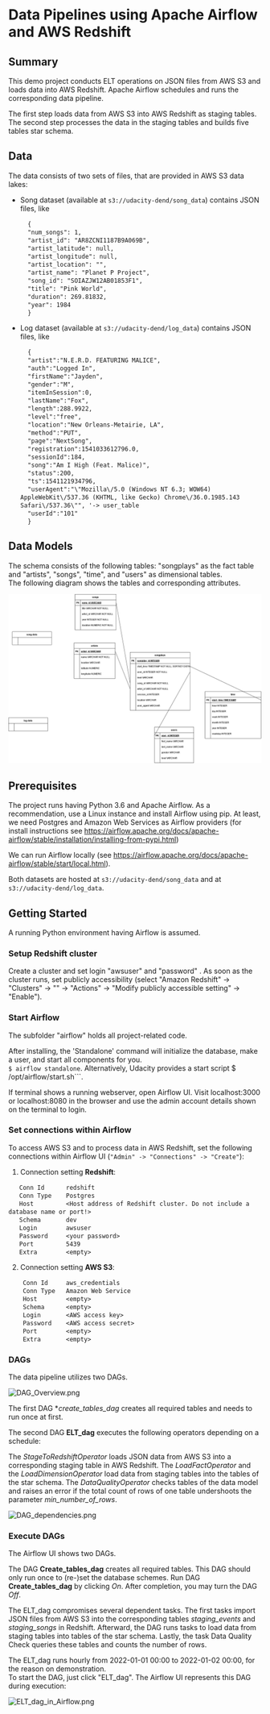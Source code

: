 # Data Pipelines using Apache Airflow and AWS Redshift


## Summary

This demo project conducts ELT operations on JSON files from AWS S3 and loads data into AWS Redshift. 
Apache Airflow schedules and runs the corresponding data pipeline.   

The first step loads data from AWS S3 into AWS Redshift as staging tables. 
The second step processes the data in the staging tables and builds five tables star schema.


## Data
The data consists of two sets of files, that are provided in AWS S3 data lakes:

- Song dataset (available at `s3://udacity-dend/song_data`) contains JSON files, like  

        {
        "num_songs": 1, 
        "artist_id": "AR8ZCNI1187B9A069B", 
        "artist_latitude": null, 
        "artist_longitude": null, 
        "artist_location": "", 
        "artist_name": "Planet P Project", 
        "song_id": "SOIAZJW12AB01853F1", 
        "title": "Pink World", 
        "duration": 269.81832, 
        "year": 1984
        }
  
- Log dataset (available at `s3://udacity-dend/log_data`) contains JSON files, like
  
        {
        "artist":"N.E.R.D. FEATURING MALICE",
        "auth":"Logged In",
        "firstName":"Jayden",				
        "gender":"M",						
        "itemInSession":0,
        "lastName":"Fox",					
        "length":288.9922,					
        "level":"free",							
        "location":"New Orleans-Metairie, LA",	
        "method":"PUT",				
        "page":"NextSong",
        "registration":1541033612796.0,
        "sessionId":184,
        "song":"Am I High (Feat. Malice)",		
        "status":200,
        "ts":1541121934796,						
        "userAgent":"\"Mozilla\/5.0 (Windows NT 6.3; WOW64) AppleWebKit\/537.36 (KHTML, like Gecko) Chrome\/36.0.1985.143 Safari\/537.36\"", '-> user_table
        "userId":"101" 
        }

## Data Models

The schema consists of the following tables: "songplays" as the fact table and "artists", "songs", "time", and "users" as dimensional tables.  
The following diagram shows the tables and corresponding attributes.

![Entity relation diagram](ERD_sql_schema.drawio.png)


## Prerequisites

The project runs having Python 3.6 and Apache Airflow. As a recommendation, use a Linux instance and install Airflow
 using pip. At least, we need Postgres and Amazon Web Services as Airflow providers (for install instructions
see https://airflow.apache.org/docs/apache-airflow/stable/installation/installing-from-pypi.html)

We can run Airflow locally (see https://airflow.apache.org/docs/apache-airflow/stable/start/local.html).  

Both datasets are hosted at `s3://udacity-dend/song_data` and at `s3://udacity-dend/log_data`.


## Getting Started

A running Python environment having Airflow is assumed. 

### Setup Redshift cluster

Create a cluster and set login "awsuser" and "password" <your password>. As soon as the cluster runs,
set publicly accessibility (select "Amazon Redshift" -> "Clusters" -> "<name of your cluster>" 
->  "Actions" -> "Modify publicly accessible setting" -> "Enable").

### Start Airflow

The subfolder "airflow" holds all project-related code. 

After installing, the 'Standalone' command will initialize the database, make a user, and start all components for you.  
```$ airflow standalone```. 
Alternatively, Udacity provides a start script 
$ /opt/airflow/start.sh```.

If terminal  shows a running webserver, open Airflow UI. Visit localhost:3000 or localhost:8080 in the browser 
and use the admin account details shown on the terminal to login.

### Set connections within Airflow
To access AWS S3 and to process data in AWS Redshift, set the following connections within Airflow UI
(```"Admin" -> "Connections" -> "Create"```):

1. Connection setting **Redshift**:
```
   Conn Id      redshift
   Conn Type    Postgres
   Host         <Host address of Redshift cluster. Do not include a database name or port!>
   Schema       dev
   Login        awsuser
   Password  	<your password>
   Port         5439
   Extra        <empty>
```

2. Connection setting **AWS S3**:
```
    Conn Id     aws_credentials
    Conn Type   Amazon Web Service
    Host        <empty>
    Schema      <empty>
    Login       <AWS access key>
    Password  	<AWS access secret>
    Port        <empty>
    Extra       <empty>
```

### DAGs

The data pipeline utilizes two DAGs.

![DAG_Overview.png](DAG_Overview.png)

The first DAG **create_tables_dag* creates all required tables and needs to run
once at first.

The second DAG **ELT_dag**  executes the following operators depending on a schedule:

The *StageToRedshiftOperator* loads JSON data from AWS S3 into a corresponding staging table in AWS Redshift.
The *LoadFactOperator* and the *LoadDimensionOperator* load data from staging tables into the tables of the star schema.
The *DataQualityOperator* checks tables of the data model and raises an error if the total count of rows of one
table undershoots the parameter *min_number_of_rows*. 

![DAG_dependencies.png](DAG_dependencies.png)


### Execute DAGs
The Airflow UI shows two DAGs.

The DAG **Create_tables_dag** creates all required tables. 
This DAG should only run once to (re-)set the database schemes. 
Run DAG **Create_tables_dag** by clicking *On*. After completion, you may turn the DAG *Off*.
 
The ELT_dag compromises several dependent tasks. The first tasks import JSON files from AWS S3
into the corresponding tables *staging_events* and *staging_songs* in Redshift. 
Afterward, the DAG runs tasks to load data from staging tables into tables of the star schema.
Lastly, the task Data Quality Check queries these tables and counts the number of rows.

The ELT_dag runs hourly from 2022-01-01 00:00 to 2022-01-02 00:00, for the reason on demonstration.  
To start the DAG, just click "ELT_dag". The Airflow UI represents this DAG during execution:  

![ELT_dag_in_Airflow.png](ELT_dag_in_Airflow.png)

<!--
## Reminder where to Add an new operator class:

Extend Imports:
- ./plugins/__init__.py -> within "operators" or "helpers"
- ./plugins/operators/__init__.py -> within :
	1) from operators.<python file name> import <Operatorname>
    2) __all__ = [ <Class name of operator>, ]
-->